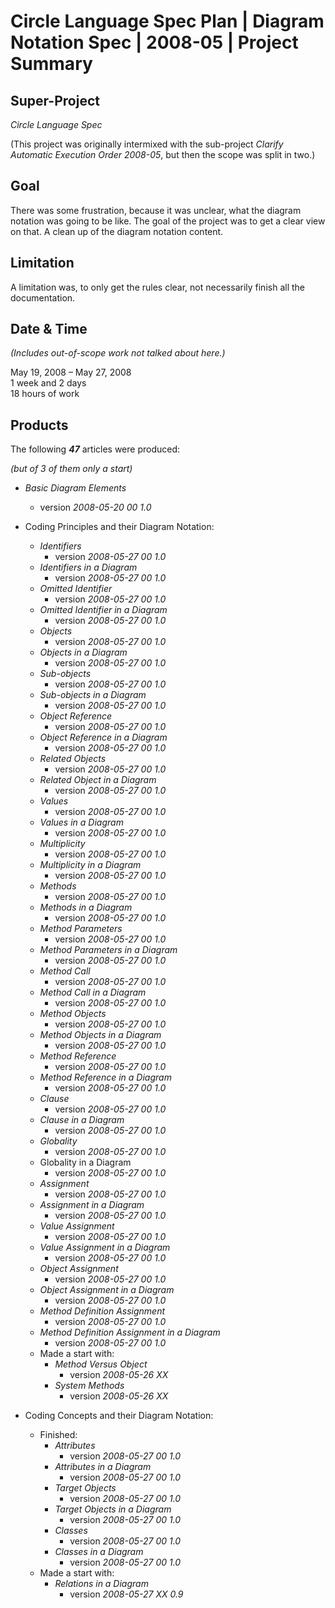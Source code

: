 ﻿Circle Language Spec Plan | Diagram Notation Spec | 2008-05 | Project Summary
=============================================================================


Super-Project
-------------

*Circle Language Spec*

(This project was originally intermixed with the sub-project *Clarify Automatic Execution Order 2008-05*, but then the scope was split in two.)


Goal
----

There was some frustration, because it was unclear, what the diagram notation was going to be like. The goal of the project was to get a clear view on that. A clean up of the diagram notation content.


Limitation
----------

A limitation was, to only get the rules clear, not necessarily finish all the documentation. 


Date & Time
-----------

*(Includes out-of-scope work not talked about here.)*

May 19, 2008 – May 27, 2008  
1 week and 2 days  
18 hours of work


Products
--------

The following __*47*__ articles were produced:

*(but of 3 of them only a start)*

- *Basic Diagram Elements*
    - version  *2008-05-20 00  1.0*

- Coding Principles and their Diagram Notation:
    - *Identifiers*
        - version  *2008-05-27 00  1.0*
    - *Identifiers in a Diagram*
        - version  *2008-05-27 00  1.0*
    - *Omitted Identifier*
        - version  *2008-05-27 00  1.0*
    - *Omitted Identifier in a Diagram*
        - version  *2008-05-27 00  1.0*
    - *Objects*
        - version  *2008-05-27 00  1.0*
    - *Objects in a Diagram*
        - version  *2008-05-27 00  1.0*
    - *Sub-objects*
        - version  *2008-05-27 00  1.0*
    - *Sub-objects in a Diagram*
        - version  *2008-05-27 00  1.0*
    - *Object Reference*
        - version  *2008-05-27 00  1.0*
    - *Object Reference in a Diagram*
        - version  *2008-05-27 00  1.0*
    - *Related Objects*
        - version  *2008-05-27 00  1.0*
    - *Related Object in a Diagram*
        - version  *2008-05-27 00  1.0*
    - *Values*
        - version  *2008-05-27 00  1.0*
    - *Values in a Diagram*
        - version  *2008-05-27 00  1.0*
    - *Multiplicity*
        - version  *2008-05-27 00  1.0*
    - *Multiplicity in a Diagram*
        - version  *2008-05-27 00  1.0*
    - *Methods*
        - version  *2008-05-27 00  1.0*
    - *Methods in a Diagram*
        - version  *2008-05-27 00  1.0*
    - *Method Parameters*
        - version  *2008-05-27 00  1.0*
    - *Method Parameters in a Diagram*
        - version  *2008-05-27 00  1.0*
    - *Method Call*
        - version  *2008-05-27 00  1.0*
    - *Method Call in a Diagram*
        - version  *2008-05-27 00  1.0*
    - *Method Objects*
        - version  *2008-05-27 00  1.0*
    - *Method Objects in a Diagram*
        - version  *2008-05-27 00  1.0*
    - *Method Reference*
        - version  *2008-05-27 00  1.0*
    - *Method Reference in a Diagram*
        - version  *2008-05-27 00  1.0*
    - *Clause*
        - version  *2008-05-27 00  1.0*
    - *Clause in a Diagram*
        - version  *2008-05-27 00  1.0*
    - *Globality*
        - version  *2008-05-27 00  1.0*
    - Globality in a Diagram
        - version  *2008-05-27 00  1.0*
    - *Assignment*
        - version  *2008-05-27 00  1.0*
    - *Assignment in a Diagram*
        - version  *2008-05-27 00  1.0*
    - *Value Assignment*
        - version  *2008-05-27 00  1.0*
    - *Value Assignment in a Diagram*
        - version  *2008-05-27 00  1.0*
    - *Object Assignment*
        - version  *2008-05-27 00  1.0*
    - *Object Assignment in a Diagram*
        - version  *2008-05-27 00  1.0*
    - *Method Definition Assignment*
        - version  *2008-05-27 00  1.0*
    - *Method Definition Assignment in a Diagram*
        - version  *2008-05-27 00  1.0*
    - Made a start with:
        - *Method Versus Object*
            - version  *2008-05-26 XX*
        - *System Methods*
            - version  *2008-05-26 XX*

- Coding Concepts and their Diagram Notation:
    - Finished:
        - *Attributes* 
            - version  *2008-05-27 00  1.0*
        - *Attributes in a Diagram*
            - version  *2008-05-27 00  1.0*
        - *Target Objects*
            - version  *2008-05-27 00  1.0*
        - *Target Objects in a Diagram*
            - version  *2008-05-27 00  1.0*
        - *Classes*
            - version  *2008-05-27 00  1.0*
        - *Classes in a Diagram*
            - version  *2008-05-27 00  1.0*
    - Made a start with:
        - *Relations in a Diagram*
            - version  *2008-05-27 XX  0.9*